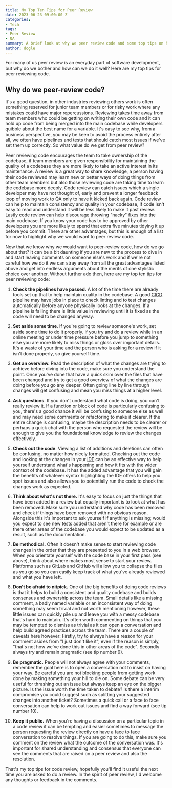 ```yaml
---
title: My Top Ten Tips for Peer Review
date: 2023-06-23 09:00:00 Z
categories:
- Tech
tags:
- Peer Review
- QA
summary: A brief look at why we peer review code and some top tips on how to do it well.
author: dogle
---
```


For many of us peer review is an everyday part of software development, but why do we bother and how can we do it well?
Here are my top tips for peer reviewing code.

## Why do we peer-review code?

It's a good question, in other industries reviewing others work is often something reserved for junior team members or
for risky work where any mistakes could have major repercussions. Reviewing takes time away from team members who could
be getting on writing their own code and it can hold up code from being merged into the main codebase while developers
quibble about the best name for a variable. It's easy to see why, from a business perspective, you may be keen to avoid
the process entirely after all, we often have pipelines and tests that should catch most issues if we've set them up
correctly. So what value do we get from peer review?

Peer reviewing code encourages the team to take ownership of the codebase, if team members are given responsibility for
maintaining the quality of a codebase they are more likely to take an active interest in its maintenance. A review is a
great way to share knowledge, a person having their code reviewed may learn new or better ways of doing things from
other team members but also those reviewing code are taking time to learn the codebase more deeply. Code review can
catch issues which a single developer may have not thought of, early and prevent a longer feedback loop of moving work
to QA only to have it kicked back again. Code review can help to maintain consistency and quality in your codebase, if
code isn't easy to read and understand it will be less likely to make it past review. Lastly code review can help
discourage throwing "hacky" fixes into the main codebase. If you know your code has to be approved by other developers
you are more likely to spend that extra five minutes tidying it up before you commit. There are other advantages, but
this is enough of a list for now to highlight why we would want to peer review code.

Now that we know why we would want to peer-review code, how do we go about that? It can be a bit daunting if you are new
to the process to dive in and start leaving comments on someone else's work and if we're not careful how we do it we can
stray away from all the great advantages listed above and get into endless arguments about the merits of one stylistic
choice over another. Without further ado then, here are my top ten tips for peer reviewing code:

1. **Check the pipelines have passed.** A lot of the time there are already tools set up that to help maintain quality
   in the codebase. A good [CICD](https://about.gitlab.com/topics/ci-cd/) pipeline may have jobs in place to check
   linting and to test changes automatically before anyone physically looks at the changes. If a pipeline is failing
   there is little value in reviewing until it is fixed as the code will need to be changed anyway.

2. **Set aside some time**. If you're going to review someone's work, set aside some time to do it properly. If you try
   and do a review while in an online meeting or under time pressure before you jump to something else you are more
   likely to miss things or gloss over important details. It's a waste of your time and the person who is asking for a
   review if it isn't done properly, so give yourself time.

3. **Get an overview.** Read the description of what the changes are trying to achieve before diving into the code, make
   sure you understand the point. Once you've done that have a quick skim over the files that have been changed and try
   to get a good overview of what the changes are doing before you go any deeper. Often going line by line through
   changes will get confusing and mean you miss things at a higher level.

4. **Ask questions**. If you don't understand what code is doing, you can't really review it. If a function or block of
   code is particularly confusing to you, there's a good chance it will be confusing to someone else as well and may
   need some comments or refactoring to make it clearer. If the entire change is confusing, maybe the description needs
   to be clearer or perhaps a quick chat with the person who requested the review will be enough to give you the
   foundational knowledge to review the changes effectively.

5. **Check out the code**. Viewing a list of additions and deletions can often be confusing, no matter how nicely
   formatted. Checking out the code and looking at the changes in
   your [IDE](https://en.wikipedia.org/wiki/Integrated_development_environment) can be an effective way to help yourself
   understand what's happening and how it fits with the wider context of the codebase. It has the added advantage that
   you will gain the benefits of whatever syntax highlighting the IDE offers to help you spot issues and also allows you
   to potentially run the code to check the changes work as expected.

6. **Think about what's not there.** It's easy to focus on just the things that have been added in a review but equally
   important is to look at what has been removed. Make sure you understand why code has been removed and check if things
   have been removed with no obvious reason. Alongside this it's important to ask yourself if anything is missing; would
   you expect to see new tests added that aren't there for example or are there other areas of the codebase you would
   expect to be updated as a result, such as the documentation.

7. **Be methodical.** Often it doesn't make sense to start reviewing code changes in the order that they are presented
   to you in a web browser. When you orientate yourself with the code base in your first pass (see above), think about
   where makes most sense to start your review. Platforms such as GitLab and GitHub will allow you to collapse the files
   as you go so you can easily keep track of what you've already reviewed and what you have left.

8. **Don't be afraid to nitpick.** One of the big benefits of doing code reviews is that it helps to build a consistent
   and quality codebase and builds consensus and ownership across the team. Small details like a missing comment, a
   badly named variable or an inconsistent way of doing something may seem trivial and not worth mentioning however,
   these little issues can quickly pile up and leave you with a messy codebase that's hard to maintain. It's often worth
   commenting on things that you may be tempted to dismiss as trivial as it can open a conversation and help build
   agreed practices across the team. There are a couple of caveats here however: Firstly, try to always have a reason
   for your comment asides from "I just don't like it", even if the reason is simply, "that's not how we've done this in
   other areas of the code". Secondly always try and remain pragmatic (see tip number 9).

9. **Be pragmatic.** People will not always agree with your comments, remember the goal here is to open a conversation
   not to insist on having your way. Be careful you are not blocking people from getting work done by making something
   your hill to die on. Some debate can be very useful for thrashing out an issue but always keep an eye on the bigger
   picture. Is the issue worth the time taken to debate? Is there a interim compromise you could suggest such as
   splitting your suggested changes into another ticket? Sometimes a quick call or a face to face conversation can help
   to work out issues and find a way forward (see tip number 10).

10. **Keep it public.** When you're having a discussion on a particular topic in a code review it can be tempting and
    easier sometimes to message the person requesting the review directly on have a face to face conversation to resolve
    things. If you are going to do this, make sure you comment on the review what the outcome of the conversation was.
    It's important for shared understanding and consensus that everyone can see the comments that are raised on a peer
    review and also the resolution.

That's my top tips for code review, hopefully you'll find it useful the next time you are asked to do a review. In the
spirit of peer review, I'd welcome any thoughts or feedback in the comments.